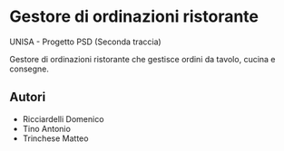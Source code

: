 # Gestore di ordinazioni ristorante

UNISA - Progetto PSD (Seconda traccia)

Gestore di ordinazioni ristorante che gestisce ordini da tavolo, cucina e consegne.

## Autori
- Ricciardelli Domenico
- Tino Antonio
- Trinchese Matteo

